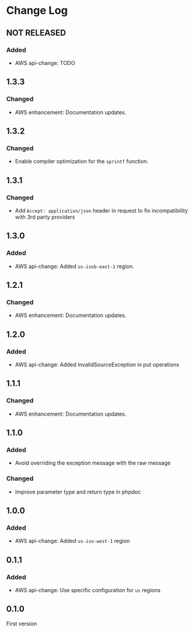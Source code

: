 # Change Log

## NOT RELEASED

### Added

- AWS api-change: TODO

## 1.3.3

### Changed

- AWS enhancement: Documentation updates.

## 1.3.2

### Changed

- Enable compiler optimization for the `sprintf` function.

## 1.3.1

### Changed

- Add `Accept: application/json` header in request to fix incompatibility with 3rd party providers

## 1.3.0

### Added

- AWS api-change: Added `us-isob-east-1` region.

## 1.2.1

### Changed

- AWS enhancement: Documentation updates.

## 1.2.0

### Added

- AWS api-change: Added InvalidSourceException in put operations

## 1.1.1

### Changed

- AWS enhancement: Documentation updates.

## 1.1.0

### Added

- Avoid overriding the exception message with the raw message

### Changed

- Improve parameter type and return type in phpdoc

## 1.0.0

### Added

- AWS api-change: Added `us-iso-west-1` region

## 0.1.1

### Added

- AWS api-change: Use specific configuration for `us` regions

## 0.1.0

First version
